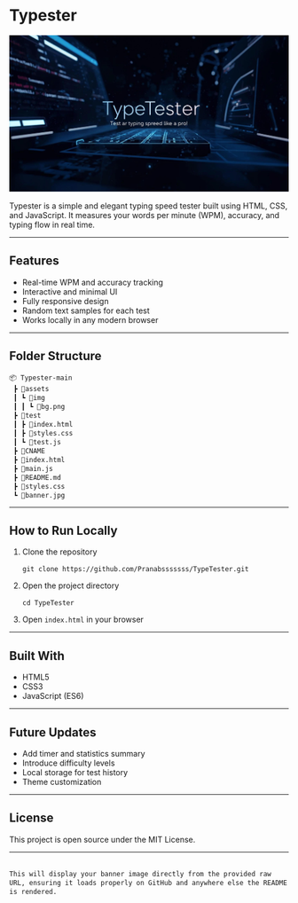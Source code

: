 # Typester

![Typester Banner](https://raw.githubusercontent.com/Pranabsssssss/TypeTester/refs/heads/main/banner.jpg)

Typester is a simple and elegant typing speed tester built using HTML, CSS, and JavaScript. It measures your words per minute (WPM), accuracy, and typing flow in real time.

---

## Features

- Real-time WPM and accuracy tracking  
- Interactive and minimal UI  
- Fully responsive design  
- Random text samples for each test  
- Works locally in any modern browser  

---

## Folder Structure

```
📦 Typester-main
 ┣ 📂assets
 ┃ ┗ 📂img
 ┃ ┃ ┗ 📜bg.png
 ┣ 📂test
 ┃ ┣ 📜index.html
 ┃ ┣ 📜styles.css
 ┃ ┗ 📜test.js
 ┣ 📜CNAME
 ┣ 📜index.html
 ┣ 📜main.js
 ┣ 📜README.md
 ┣ 📜styles.css
 ┗ 📜banner.jpg
```

---

## How to Run Locally

1. Clone the repository  
   ```
   git clone https://github.com/Pranabsssssss/TypeTester.git
   ```
2. Open the project directory  
   ```
   cd TypeTester
   ```
3. Open `index.html` in your browser  

---

## Built With

- HTML5  
- CSS3  
- JavaScript (ES6)

---

## Future Updates

- Add timer and statistics summary  
- Introduce difficulty levels  
- Local storage for test history  
- Theme customization  

---

## License

This project is open source under the MIT License.

---
```

This will display your banner image directly from the provided raw URL, ensuring it loads properly on GitHub and anywhere else the README is rendered.
